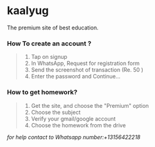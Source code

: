 # kaalyug
The premium site of best education. 
 
### How To create an account ?
>1. Tap on signup
>2. In WhatsApp, Request for registration form
>3. Send the screenshot of transaction (Re. 50 )
>4. Enter the password and Continue...

### How to get homework?
>1. Get the site, and choose the "Premium" option
>2. Choose the subject 
>3. Verify your gmail/google account 
>4. Choose the homework from the drive

_for help contact to Whatsapp number:+13156422218_

